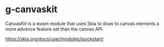 # g-canvaskit

CanvasKit is a wasm module that uses Skia to draw to canvas elements a more advance feature set than the canvas API.

https://skia.org/docs/user/modules/quickstart/
